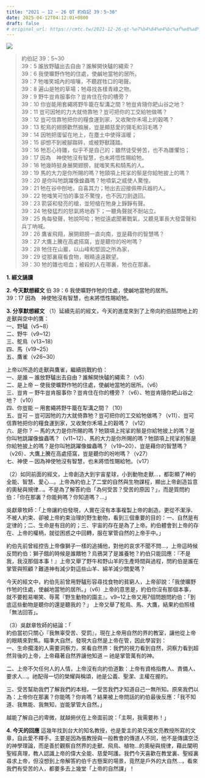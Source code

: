 ```yaml
---
title: "2021 – 12 – 26 QT 約伯記 39：5~30"
date: 2025-04-12T04:12:01+0800
draft: false
# original_url: https://cmtc.tw/2021-12-26-qt-%e7%b4%84%e4%bc%af%e8%a8%98-39%ef%bc%9a530
---
```


![](/images/qt.jpg)
> 約伯記 39：5\~30  
> 39：5 誰放野驢出去自由？誰解開快驢的繩索？  
> 39：6 我使曠野作牠的住處，使鹹地當牠的居所。  
> 39：7 牠嗤笑城內的喧嚷，不聽趕牲口的喝聲。  
> 39：8 遍山是牠的草場；牠尋找各樣青綠之物。  
> 39：9 野牛豈肯服事你？豈肯住在你的槽旁？  
> 39：10 你豈能用套繩將野牛籠在犁溝之間？牠豈肯隨你耙山谷之地？  
> 39：11 豈可因牠的力大就倚靠牠？豈可把你的工交給牠做嗎？  
> 39：12 豈可信靠牠把你的糧食運到家，又收聚你禾場上的穀嗎？  
> 39：13 鴕鳥的翅膀歡然搧展，豈是顯慈愛的翎毛和羽毛嗎？  
> 39：14 因牠把蛋留在地上，在塵土中使得溫暖；  
> 39：15 卻想不到被腳踹碎，或被野獸踐踏。  
> 39：16 牠忍心待雛，似乎不是自己的；雖然徒受勞苦，也不為雛懼怕；  
> 39：17 因為　神使牠沒有智慧，也未將悟性賜給牠。  
> 39：18 牠幾時挺身展開翅膀，就嗤笑馬和騎馬的人。  
> 39：19 馬的大力是你所賜的嗎？牠頸項上挓挲的鬃是你給牠披上的嗎？  
> 39：20 是你叫牠跳躍像蝗蟲嗎？牠噴氣之威使人驚惶。  
> 39：21 牠在谷中刨地，自喜其力；牠出去迎接佩帶兵器的人。  
> 39：22 牠嗤笑可怕的事並不驚惶，也不因刀劍退回。  
> 39：23 箭袋和發亮的槍，並短槍在牠身上錚錚有聲。  
> 39：24 牠發猛烈的怒氣將地吞下；一聽角聲就不耐站立。  
> 39：25 角每發聲，牠說呵哈；牠從遠處聞著戰氣，又聽見軍長大發雷聲和兵丁吶喊。  
> 39：26 鷹雀飛翔，展開翅膀一直向南，豈是藉你的智慧嗎？  
> 39：27 大鷹上騰在高處搭窩，豈是聽你的吩咐嗎？  
> 39：28 牠住在山巖，以山峰和堅固之所為家，  
> 39：29 從那裏窺看食物，眼睛遠遠觀望。  
> 39：30 牠的雛也咂血；被殺的人在哪裏，牠也在那裏。

**1. 經文誦讀**

**2.  今天默想經文**
伯 39：6 我使曠野作牠的住處，使鹹地當牠的居所。  
39：17 因為　神使牠沒有智慧，也未將悟性賜給牠。

**3. 分享默想經文**
（1）延續先前的經文，今天的進度來到了上帝向約伯喆問地上的走獸與空中的鷹：  
一、野驢（v5\~8）  
二、野牛（v9\~12）  
三、鴕鳥（v13\~18）  
四、馬（v19\~25）  
五、鷹雀（v26\~30）

上帝以所造的走獸與鷹雀，繼續挑戰約伯：  
一、是誰 ─ 誰放野驢出去自由？誰解開快驢的繩索？（v5）  
二、是上帝 ─ 使我使曠野作牠的住處，使鹹地當牠的居所。（v6）  
三、豈肯 ─ 野牛豈肯服事你？豈肯住在你的槽旁？（v6）、牠豈肯隨你耙山谷之地？（v10）  
四、你豈能 ─ 用套繩將野牛籠在犁溝之間？（10）  
五、豈可 ─ 豈可因牠的力大就倚靠牠？豈可把你的工交給牠做嗎？（v11）、豈可信靠牠把你的糧食運到家，又收聚你禾場上的穀嗎？（v12）  
六、是你？ ─ 馬的大力是你所賜的嗎？牠頸項上挓挲的鬃是你給牠披上的嗎？是你叫牠跳躍像蝗蟲嗎？（v11\~12）、馬的大力是你所賜的嗎？牠頸項上挓挲的鬃是你給牠披上的嗎？是你叫牠跳躍像蝗蟲嗎？（v19\~20）、豈是藉你的智慧嗎？（v26）、大鷹上騰在高處搭窩，豈是聽你的吩咐嗎？（v27）  
七、神使 ─ 因為神使牠沒有智慧，也未將悟性賜給牠。（v17）

（2）如同前面的經文，上帝創造大到宇宙星球，小到動物走獸…，都彰顯了神的全能、智慧、愛心…。上帝為約伯上了二堂的自然與生物課程，顯出上帝創造旨意的奧秘與規律…。不是為了解答約伯「為何受苦？受苦的原因？」，而是質問約伯：「你在那裏？你能夠嗎？你知道嗎？…」

吳獻章牧師：「上帝讓約伯發現，人實在沒有本事複製上帝的創造。更從不潔淨、不被人約束、卻被上帝約束治理的野生動物，看到三個重要的目的：一、自然是有定律的；二、生命是有目的的；三、宇宙的存在是為了上帝。約伯體會到上帝的存在、上帝的權柄，就從困惑之中回轉，服在掌管自然的上帝手中。」

約伯先前曾經控告上帝像獅子一樣的追捕他，對他的哀求不聞不問…，上帝這時候反問約伯：獅子餓的時候是誰餵牠？烏鴉哭了是誰養牠？約伯只能回應：『不是我，我沒那個本事！』上帝又舉了野牛和野山羊的生產時間與過程，問約伯是誰在掌管與照顧？難道神有減少對這些山羊、綿羊減少關愛嗎？

今天的經文中，約伯先前曾用野驢形容尋找食物的貧窮人，上帝卻說：「我使曠野作牠的住處，使鹹地當牠的居所。」（v6）上帝的意思是，約伯你沒有那個本事，就不要輕易嘲笑、辱罵『野生動物的園主』。v9\~12上帝又用7個問題問約伯：「到底這些動物是聽你的還是聽我的？」 上帝又舉了鴕鳥、馬、大鷹，結果約伯照樣「無法回答」。

（3）吳獻章牧師的結論：「  
約伯當初只關心『我無辜受苦、受罰』，現在上帝用自然的界的教室，讓他從上帝的眼睛來對焦。瞄準大自然，發現大自然是上帝在管，因此學習到：  
一、生命擱淺的人需要洞察力，來看自然界：我們的視力看到自然，洞察力看到超然背後的上帝，上帝藉著自然界讓他知道 ─ 祂是掌管萬有的神。

二、上帝不欠任何人的人情，上帝沒有向約伯道歉：上帝有資格指教人、責備人、要求人…。祂配得一切的榮耀與稱頌，祂是公義、聖潔、主權在握的。

三、受苦幫助我們了解我們的本相，一受苦我們才知道自己一無所知。原來我們以為：上帝你在那裏？你能嗎？你肯嗎？結果被上帝問話的約伯最後反應：「我不知道、我無能、我無知，豈能掌管大自然。」

越能了解自己的卑微，就越俯伏在上帝面前說：「主啊，我需要祢！」

**4. 今天的回應**
這幾年找到台大的知名教授，也是愛主的弟兄張文亮教授所寫的文章，自此愛不釋手。主要是因為張教授與一般教會的傳道人不同，他不是傳講空泛的神學理論，而是善於觀察自然界的走獸、飛鳥、植物…的奧秘與規律，藉此闡明聖經真理，教人認識上帝的偉大全能、慈愛呵護。我們今天喜歡在教堂裏、聖經裏尋求上帝，但沒想到上帝解答約伯千古懸案的場景，竟然是戶外的大自然…，看來我們有受苦的人，都要多去上幾堂「上帝的自然課」！
